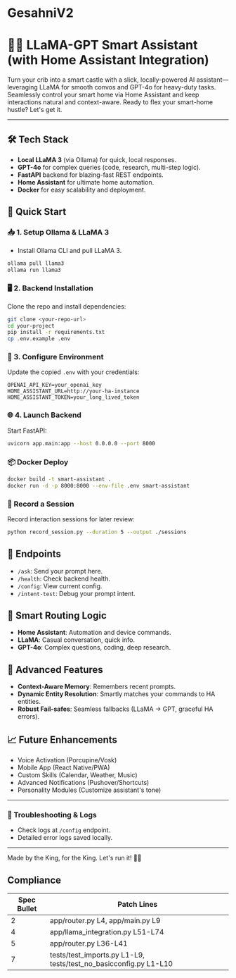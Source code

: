 # GesahniV2
# 🦙✨ LLaMA-GPT Smart Assistant (with Home Assistant Integration)

Turn your crib into a smart castle with a slick, locally-powered AI assistant—leveraging LLaMA for smooth convos and GPT-4o for heavy-duty tasks. Seamlessly control your smart home via Home Assistant and keep interactions natural and context-aware. Ready to flex your smart-home hustle? Let's get it.

---

## 🛠️ Tech Stack

* **Local LLaMA 3** (via Ollama) for quick, local responses.
* **GPT-4o** for complex queries (code, research, multi-step logic).
* **FastAPI** backend for blazing-fast REST endpoints.
* **Home Assistant** for ultimate home automation.
* **Docker** for easy scalability and deployment.

## 🚀 Quick Start

### 📥 1. Setup Ollama & LLaMA 3

* Install Ollama CLI and pull LLaMA 3.

```bash
ollama pull llama3
ollama run llama3
```

### 🖥️ 2. Backend Installation

Clone the repo and install dependencies:

```bash
git clone <your-repo-url>
cd your-project
pip install -r requirements.txt
cp .env.example .env
```

### 🔑 3. Configure Environment

Update the copied `.env` with your credentials:

```env
OPENAI_API_KEY=your_openai_key
HOME_ASSISTANT_URL=http://your-ha-instance
HOME_ASSISTANT_TOKEN=your_long_lived_token
```

### 🌐 4. Launch Backend

Start FastAPI:

```bash
uvicorn app.main:app --host 0.0.0.0 --port 8000
```

### 📦 Docker Deploy

```bash
docker build -t smart-assistant .
docker run -d -p 8000:8000 --env-file .env smart-assistant
```

### 🎥 Record a Session

Record interaction sessions for later review:

```bash
python record_session.py --duration 5 --output ./sessions
```

## 🎯 Endpoints

* `/ask`: Send your prompt here.
* `/health`: Check backend health.
* `/config`: View current config.
* `/intent-test`: Debug your prompt intent.

## 🤖 Smart Routing Logic

* **Home Assistant**: Automation and device commands.
* **LLaMA**: Casual conversation, quick info.
* **GPT-4o**: Complex questions, coding, deep research.

## 🧠 Advanced Features

* **Context-Aware Memory**: Remembers recent prompts.
* **Dynamic Entity Resolution**: Smartly matches your commands to HA entities.
* **Robust Fail-safes**: Seamless fallbacks (LLaMA → GPT, graceful HA errors).

## 📈 Future Enhancements

* Voice Activation (Porcupine/Vosk)
* Mobile App (React Native/PWA)
* Custom Skills (Calendar, Weather, Music)
* Advanced Notifications (Pushover/Shortcuts)
* Personality Modules (Customize assistant's tone)

---

### 🛟 Troubleshooting & Logs

* Check logs at `/config` endpoint.
* Detailed error logs saved locally.

---

Made by the King, for the King. Let's run it! 🚀🔥

## Compliance
| Spec Bullet | Patch Lines |
|-------------|-------------|
| 2 | app/router.py L4, app/main.py L9 |
| 4 | app/llama_integration.py L51-L74 |
| 5 | app/router.py L36-L41 |
| 7 | tests/test_imports.py L1-L9, tests/test_no_basicconfig.py L1-L10 |
